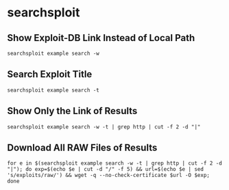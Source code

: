 # searchsploit

## Show Exploit-DB Link Instead of Local Path

```text
searchsploit example search -w
```

## Search Exploit Title

```text
searchsploit example search -t
```

## Show Only the Link of Results

```text
searchsploit example search -w -t | grep http | cut -f 2 -d "|"
```

## Download All RAW Files of Results

```text
for e in $(searchsploit example search -w -t | grep http | cut -f 2 -d "|"); do exp=$(echo $e | cut -d "/" -f 5) && url=$(echo $e | sed 's/exploits/raw/') && wget -q --no-check-certificate $url -O $exp; done
```

